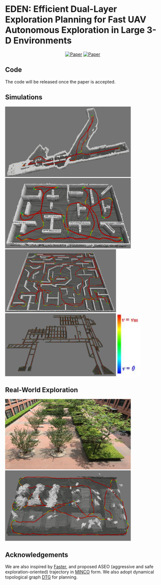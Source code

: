 # EDEN: Efficient Dual-Layer Exploration Planning for Fast UAV Autonomous Exploration in Large 3-D Environments

<div align="center">
<a href="https://arxiv.org/abs/2506.05106"><img alt="Paper" src="https://img.shields.io/badge/Paper-arxiv-green"/></a>
<a href="https://ieeexplore.ieee.org/document/10801613"><img alt="Paper" src="https://img.shields.io/badge/Video-Bilibili-pink"/></a>
</div>

## Code
The code will be released once the paper is accepted.

## Simulations
<p align="left">
  <img src="pics/eden/pro_darpa.png" width = "408" height = "228"/>
  <img src="pics/eden/pro_office.png" width = "408" height = "228"/>

  <img src="pics/eden/pro_maze.png" width = "360" height = "204"/>
  <img src="pics/eden/large_tunnel.png" width = "360" height = "204"/>
  <img src="pics/eden/vel_color.jpg" width = "75" height = "204"/>
</p>

## Real-World Exploration

<p align="left">
  <img src="pics/eden/real_env.jpg" width = "408" height = "228"/>
  <img src="pics/eden/real_yard.png" width = "408" height = "228"/>
</p>

## Acknowledgements
We are also inspired by [Faster](https://github.com/mit-acl/faster), and proposed ASEO (aggressive and safe exploration-oriented) trajectory in [MINCO](https://github.com/ZJU-FAST-Lab/GCOPTER.git) form. We also adopt dynamical topological graph [DTG](https://github.com/NKU-MobFly-Robotics/GVP-MREP) for planning.
